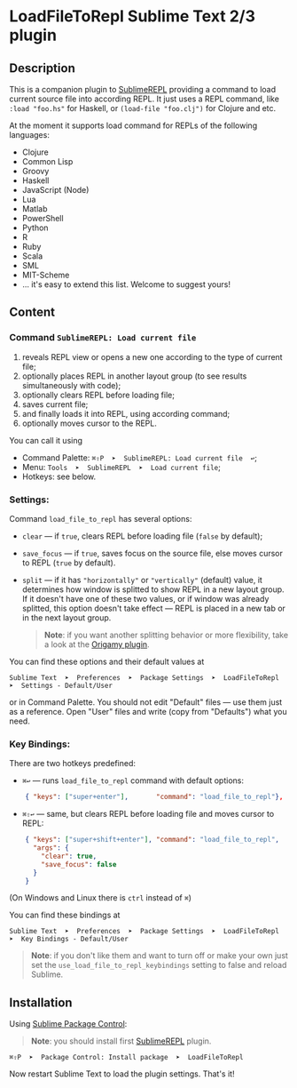 # LoadFileToRepl Sublime Text 2/3 plugin

## Description

This is a companion plugin to [SublimeREPL](http://github.com/wuub/SublimeREPL) providing a command to load current source file into according REPL. It just uses a REPL command, like `:load "foo.hs"` for Haskell, or `(load-file "foo.clj")` for Clojure and etc.

At the moment it supports load command for REPLs of the following languages:

- Clojure
- Common Lisp
- Groovy
- Haskell
- JavaScript (Node)
- Lua
- Matlab
- PowerShell
- Python
- R
- Ruby
- Scala
- SML
- MIT-Scheme
- ... it's easy to extend this list. Welcome to suggest yours!



## Content

### Command `SublimeREPL: Load current file`

1. reveals REPL view or opens a new one according to the type of current file;
1. optionally places REPL in another layout group (to see results simultaneously with code);
1. optionally clears REPL before loading file;
1. saves current file;
1. and finally loads it into REPL, using according command;
1. optionally moves cursor to the REPL.

You can call it using 

* Command Palette: `⌘⇧P  ➤  SublimeREPL: Load current file  ↩`;
* Menu: `Tools  ➤  SublimeREPL  ➤  Load current file`;
* Hotkeys: see below.


### Settings:

Command `load_file_to_repl` has several options:

* `clear` — if `true`, clears REPL before loading file (`false` by default);
* `save_focus` — if `true`, saves focus on the source file, else moves cursor to REPL (`true` by default).
* `split` —  if it has `"horizontally"` or `"vertically"` (default) value, it determines how window is splitted to show REPL in a new layout group. If it doesn't have one of these two values, or if window was already splitted, this option doesn't take effect — REPL is placed in a new tab or in the next layout group.

   > **Note**: if you want another splitting behavior or more flexibility, take a look at the [Origamy plugin](https://github.com/SublimeText/Origami/).

You can find these options and their default values at 

	Sublime Text  ➤  Preferences  ➤  Package Settings  ➤  LoadFileToRepl  ➤  Settings - Default/User 

or in Command Palette. You should not edit "Default" files — use them just as a reference. Open "User" files and write (copy from "Defaults") what you need.


### Key Bindings:

There are two hotkeys predefined:

* `⌘↩` — runs `load_file_to_repl` command with default options:

```json
	{ "keys": ["super+enter"], 		 "command": "load_file_to_repl"},
```

* `⌘⇧↩` — same, but clears REPL before loading file and moves cursor to REPL:

```json
	{ "keys": ["super+shift+enter"], "command": "load_file_to_repl", 
	  "args": {
	  	"clear": true,
	  	"save_focus": false
	  }
	}
```

(On Windows and Linux there is `ctrl` instead of `⌘`)

You can find these bindings at

	Sublime Text  ➤  Preferences  ➤  Package Settings  ➤  LoadFileToRepl  ➤  Key Bindings - Default/User

> **Note**: if you don't like them and want to turn off or make your own just set the `use_load_file_to_repl_keybindings` setting to false and reload Sublime.

## Installation

Using [Sublime Package Control](http://wbond.net/sublime_packages/package_control):

> **Note**: you should install first [SublimeREPL](http://github.com/wuub/SublimeREPL) plugin.

	⌘⇧P  ➤  Package Control: Install package  ➤  LoadFileToRepl

Now restart Sublime Text to load the plugin settings. That's it!
